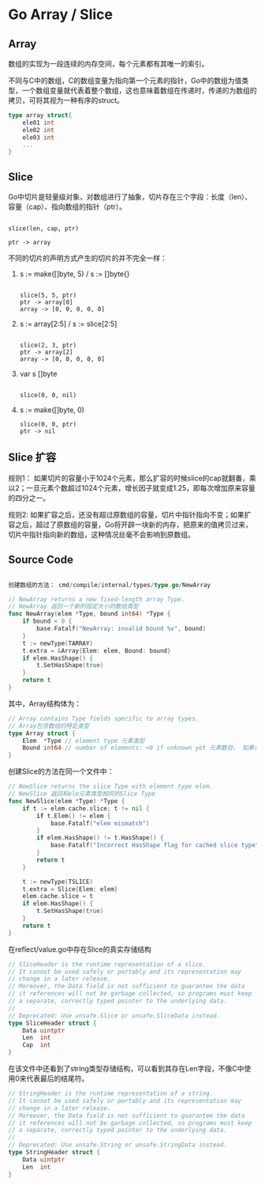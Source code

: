 Go Array / Slice
=================
Array
------
数组的实现为一段连续的内存空间，每个元素都有其唯一的索引。

不同与C中的数组，C的数组变量为指向第一个元素的指针，Go中的数组为值类型，一个数组变量就代表着整个数组，这也意味着数组在传递时，传递的为数组的拷贝，可将其视为一种有序的struct。
```Go
type array struct{
    ele01 int
    ele02 int
    ele03 int
    ...
}
```

Slice
------
Go中切片是轻量级对象，对数组进行了抽象，切片存在三个字段：长度（len）、容量（cap）、指向数组的指针（ptr）。

```text

slice(len, cap, ptr)

ptr -> array

```

不同的切片的声明方式产生的切片的并不完全一样：
1. s := make([]byte, 5) / s := []byte{}
    ```text

    slice(5, 5, ptr)
    ptr -> array[0]
    array -> [0, 0, 0, 0, 0]

    ```
2. s := array[2:5] / s := slice[2:5]
    ```text

    slice(2, 3, ptr)
    ptr -> array[2]
    array -> [0, 0, 0, 0, 0]

    ```
3. var s []byte
    ```text

    slice(0, 0, nil)
    
    ```
4. s := make([]byte, 0)
    ```text
    slice(0, 0, ptr)
    ptr -> nil
    ```

Slice 扩容
---------

规则1： 如果切片的容量小于1024个元素，那么扩容的时候slice的cap就翻番，乘以2；一旦元素个数超过1024个元素，增长因子就变成1.25，即每次增加原来容量的四分之一。

规则2: 如果扩容之后，还没有超过原数组的容量，切片中指针指向不变；如果扩容之后，超过了原数组的容量，Go将开辟一块新的内存，把原来的值拷贝过来，切片中指针指向新的数组，这种情况丝毫不会影响到原数组。


Source Code
-----------
```Go

创建数组的方法： cmd/compile/internal/types/type.go/NewArray

// NewArray returns a new fixed-length array Type.
// NewArray 返回一个新的固定大小的数组类型
func NewArray(elem *Type, bound int64) *Type {
	if bound < 0 {
		base.Fatalf("NewArray: invalid bound %v", bound)
	}
	t := newType(TARRAY)
	t.extra = &Array{Elem: elem, Bound: bound}
	if elem.HasShape() {
		t.SetHasShape(true)
	}
	return t
}

```

其中，Array结构体为：
```Go
// Array contains Type fields specific to array types.
// Array包含数组的特定类型
type Array struct {
	Elem  *Type // element type 元素类型
	Bound int64 // number of elements; <0 if unknown yet 元素数目， 如果未知将小于0
}
```

创建Slice的方法在同一个文件中：
```Go
// NewSlice returns the slice Type with element type elem.
// NewSlice 返回和ele元素类型相同的Slice Type
func NewSlice(elem *Type) *Type {
	if t := elem.cache.slice; t != nil {
		if t.Elem() != elem {
			base.Fatalf("elem mismatch")
		}
		if elem.HasShape() != t.HasShape() {
			base.Fatalf("Incorrect HasShape flag for cached slice type")
		}
		return t
	}

	t := newType(TSLICE)
	t.extra = Slice{Elem: elem}
	elem.cache.slice = t
	if elem.HasShape() {
		t.SetHasShape(true)
	}
	return t
}

```

在reflect/value.go中存在Slice的真实存储结构
```Go
// SliceHeader is the runtime representation of a slice.
// It cannot be used safely or portably and its representation may
// change in a later release.
// Moreover, the Data field is not sufficient to guarantee the data
// it references will not be garbage collected, so programs must keep
// a separate, correctly typed pointer to the underlying data.
//
// Deprecated: Use unsafe.Slice or unsafe.SliceData instead.
type SliceHeader struct {
	Data uintptr
	Len  int
	Cap  int
}
```

在该文件中还看到了string类型存储结构，可以看到其存在Len字段，不像C中使用0来代表最后的结尾符。

```Go
// StringHeader is the runtime representation of a string.
// It cannot be used safely or portably and its representation may
// change in a later release.
// Moreover, the Data field is not sufficient to guarantee the data
// it references will not be garbage collected, so programs must keep
// a separate, correctly typed pointer to the underlying data.
//
// Deprecated: Use unsafe.String or unsafe.StringData instead.
type StringHeader struct {
	Data uintptr
	Len  int
}
```